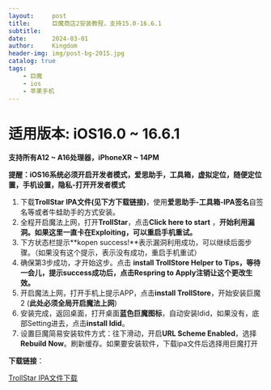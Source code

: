 ```yaml
---
layout:     post
title:      巨魔商店2安装教程，支持15.0-16.6.1
subtitle:   
date:       2024-03-01
author:     Kingdom
header-img: img/post-bg-2015.jpg
catalog: true
tags:                              
    - 巨魔
    - ios
    - 苹果手机
---
```


# 适用版本: iOS16.0 ~ 16.6.1

**支持所有A12 ~ A16处理器，iPhoneXR ~ 14PM**

**提醒：iOS16系统必须开启开发者模式，爱思助手，工具箱，虚拟定位，随便定位置，手机设置，隐私-打开开发者模式**

1. 下载**TrollStar IPA文件(见下方下载链接)**，使用**爱思助手-工具箱-IPA签名**自签名等或者牛蛙助手的方式安装。
2. 全程开启魔法上网，打开**TrollStar**，点击**Click here to start** ，**开始利用漏洞。如果这里一直卡在Exploiting，可以重启手机重试。**
3. 下方状态栏提示**kopen success!**表示漏洞利用成功，可以继续后面步骤。（如果没有这个提示，表示没有成功，重启手机重试）
4. 确保第3步成功，才开始这步。点击 **install TrollStore Helper to Tips，等待一会儿，提示success成功后，点击Respring to Apply注销让这个更改生效。**
5. 开启魔法上网，打开手机上提示APP，点击**install TrollStore**，开始安装巨魔2 (**此处必须全局开启魔法上网**)
6. 安装完成，返回桌面，打开桌面**蓝色巨魔图标**，自动安装ldid，如果没有，底部Setting进去，点击**install ldid**。
7. 设置巨魔简易安装软件方式：往下滑动，开启**URL Scheme Enabled**，选择**Rebuild Now**。刷新缓存。如果要安装软件，下载ipa文件后选择用巨魔打开



**下载链接**：

[TrollStar IPA文件下载](https://wwiq.lanpv.com/i9Tvo1m06r9g "TrollStar IPA文件下载")



